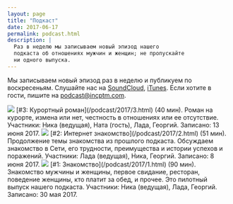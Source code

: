 ```yaml
---
layout: page
title: "Подкаст"
date: 2017-06-17
permalink: podcast.html
description: |
  Раз в неделю мы записываем новый эпизод нашего
  подкаста об отношениях мужчин и женщин; не пропускайте
  ни одного выпуска.
---
```


Мы записываем новый эпизод раз в неделю и публикуем по воскресеньям.
Слушайте нас на [SoundCloud](https://soundcloud.com/incptm),
[iTunes](https://itunes.apple.com/us/podcast/inceptum/id1247429731).
Если хотите в гости, пишите на [podcast@incptm.com](mailto:podcast@incptm.com).

<img src="https://i1.sndcdn.com/artworks-000227887346-ovrqmd-t500x500.jpg" class="podcast-thumb"/>
[#3: Курортный роман](/podcast/2017/3.html) (40 мин).
Роман на курорте, измена или нет, честность в отношениях или ее отсутствие.
Участники: Ника (ведущая), Ната (гость), Лада, Георгий.
Записано: 13 июня 2017.

<img src="https://i1.sndcdn.com/artworks-000227887346-ovrqmd-t500x500.jpg" class="podcast-thumb"/>
[#2: Интернет знакомство](/podcast/2017/2.html) (51 мин).
Продолжение темы знакомства из прошлого подкаста. Обсуждаем знакомство
в Сети, его трудности, преимущества и истории успехов и поражений.
Участники: Лада (ведущая), Ника, Георгий.
Записано: 8 июня 2017.

<img src="https://i1.sndcdn.com/artworks-000225009985-tqbx8j-t500x500.jpg" class="podcast-thumb"/>
[#1: Знакомство](/podcast/2017/1.html) (90 мин).
Знакомство мужчины и женщины, первое свидание, ресторан,
поведение женщины, кто платит за обед, и прочее.
Это пилотный выпуск нашего подкаста.
Участники: Ника (ведущая), Лада, Георгий.
Записано: 30 мая 2017.
